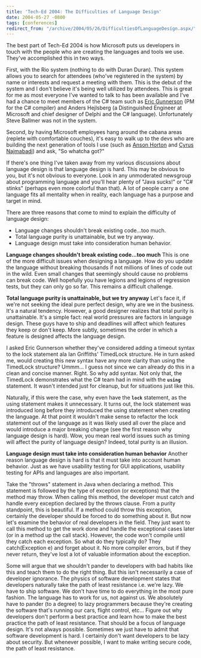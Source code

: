 ```yaml
---
title: 'Tech-Ed 2004: The Difficulties of Language Design'
date: 2004-05-27 -0800
tags: [conferences]
redirect_from: "/archive/2004/05/26/DifficultiesOfLanguageDesign.aspx/"
---
```


The best part of Tech-Ed 2004 is how Microsoft puts us developers in
touch with the people who are creating the languages and tools we use.
They've accomplished this in two ways.

First, with the Rio system (nothing to do with Duran Duran). This system
allows you to search for attendees (who've registered in the system) by
name or interests and request a meeting with them. This is the debut of
the system and I don't believe it's being well utilized by attendees.
This is great for me as most everyone I've wanted to talk to has been
available and I've had a chance to meet members of the C# team such as
[Eric Gunnerson](http://blogs.msdn.com/ericgu "Eric G") (PM for the C#
compiler) and Anders Hejlsberg (a Distinguished Engineer at Microsoft
and chief designer of Delphi and the C# language). Unfortunately Steve
Ballmer was not in the system.

Second, by having Microsoft employees hang around the cabana areas
(replete with comfortable couches), it's easy to walk up to the devs who
are building the next generation of tools I use (such as [Anson
Horton](http://blogs.msdn.com/ansonh "Anson") and [Cyrus
Najmabadi](http://blogs.msdn.com/cyrusn "Cyrus")) and ask, "So whatcha
got?"

If there's one thing I've taken away from my various discussions about
language design is that language design is hard. This may be obvious to
you, but it's not obvious to everyone. Look in any unmoderated newsgroup
about programming language and you'll hear plenty of "Java sucks!" or
"C# stinks" (perhaps even more colorful than that). A lot of people
carry a one language fits all mentality when in reality, each language
has a purpose and target in mind.

There are three reasons that come to mind to explain the difficulty of
language design:

-   Language changes shouldn't break existing code...too much.
-   Total language purity is unattainable, but we try anyway.
-   Language design must take into consideration human behavior.

**Language changes shouldn't break existing code...too much**
This is one of the more difficult issues when designing a language. How
do you update the language without breaking thousands if not millions of
lines of code out in the wild. Even small changes that seemingly should
cause no problems can break code. Well hopefully you have legions and
legions of regression tests, but they can only go so far. This remains a
difficult challenge.

**Total language purity is unattainable, but we try anyway**
Let's face it, if we're not seeking the ideal pure perfect design, why
are we in the business. It's a natural tendency. However, a good
designer realizes that total purity is unattainable. It's a simple fact:
real world pressures are factors in language design. These guys have to
ship and deadlines will affect which features they keep or don't keep.
More subtly, sometimes the order in which a feature is designed affects
the language design.

I asked Eric Gunnerson whether they've considered adding a timeout
syntax to the lock statement ala Ian Griffiths' TimedLock structure. He
in turn asked me, would creating this new syntax have any more clarity
than using the TimedLock structure? Ummm... I guess not since we can
already do this in a clean and concise manner. Right. So why add syntax.
Not only that, the TimedLock demonstrates what the C# team had in mind
with the **`using`** statement. It wasn't intended just for cleanup, but
for situations just like this.

Naturally, if this were the case, why even have the **`lock`**
statement, as the using statement makes it unnecessary. It turns out,
the lock statement was introduced long before they introduced the using
statement when creating the language. At that point it wouldn't make
sense to refactor the lock statement out of the language as it was
likely used all over the place and would introduce a major breaking
change (see the first reason why language design is hard). Wow, you mean
real world issues such as timing will affect the purity of language
design? Indeed, total purity is an illusion.

**Language design must take into consideration human behavior**
Another reason language design is hard is that it must take into account
human behavior. Just as we have usability testing for GUI applications,
usability testing for APIs and languages are also important.

Take the "throws" statement in Java when declaring a method. This
statement is followed by the type of exception (or exceptions) that the
method may throw. When calling this method, the developer must catch and
handle every exception declared by the throws clause. From a purity
standpoint, this is beautiful. If a method could throw this exception,
certainly the developer should be forced to do something about it. But
now let's examine the behavior of real developers in the field. They
just want to call this method to get the work done and handle the
exceptional cases later (or in a method up the call stack). However, the
code won't compile until they catch each exception. So what do they
typically do? They catch(Exception e) and forget about it. No more
compiler errors, but if they never return, they've lost a lot of
valuable information about the exception.

Some will argue that we shouldn't pander to developers with bad habits
like this and teach them to do the right thing. But this isn't
necessarily a case of developer ignorance. The physics of software
development states that developers naturally take the path of least
resistance i.e. we're lazy. We have to ship software. We don't have time
to do everything in the most pure fashion. The language has to work for
us, not against us. We absolutely have to pander (to a degree) to lazy
programmers because they're creating the software that's running our
cars, flight control, etc... Figure out why developers don't perform a
best practice and learn how to make the best practice the path of least
resistance. That should be a focus of language design. It's not always
possible. Sometimes we just have to admit that software development is
hard. I certainly don't want developers to be lazy about security. But
whenever possible, I want to make writing secure code, the path of least
resistance.

